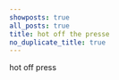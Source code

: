 ```yaml
---
showposts: true
all_posts: true
title: hot off the presse
no_duplicate_title: true
---
```


hot off press
